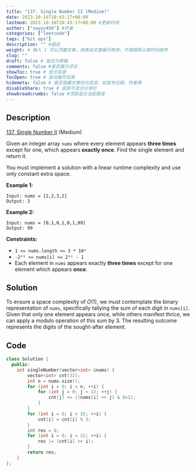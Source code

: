 ```yaml
---
title: "137. Single Number II (Medium)"
date: 2023-10-16T10:43:17+08:00
lastmod: 2023-10-16T10:43:17+08:00 #更新时间
author: ["zwyyy456"] #作者
categories: ["leetcode"]
tags: ["bit ops"]
description: "" #描述
weight: # 输入 1 可以顶置文章，用来给文章展示排序，不填就默认按时间排序
slug: ""
draft: false # 是否为草稿
comments: false #是否展示评论
showToc: true # 显示目录
TocOpen: true # 自动展开目录
hidemeta: false # 是否隐藏文章的元信息，如发布日期、作者等
disableShare: true # 底部不显示分享栏
showbreadcrumbs: false #顶部显示当前路径
---
```

## Description

[137. Single Number II][link] (Medium)

[link]: https://leetcode.com/problems/single-number-ii/

Given an integer array `nums` where every element appears **three times** except for one, which
appears **exactly once**. Find the single element and return it.

You must implement a solution with a linear runtime complexity and use only constant extra space.

**Example 1:**

```
Input: nums = [2,2,3,2]
Output: 3
```

**Example 2:**

```
Input: nums = [0,1,0,1,0,1,99]
Output: 99
```

**Constraints:**

- `1 <= nums.length <= 3 * 10⁴`
- `-2³¹ <= nums[i] <= 2³¹ - 1`
- Each element in `nums` appears exactly **three times** except for one element which appears
**once**.

## Solution

To ensure a space complexity of $O(1)$, we must contemplate the binary representation of `nums`, specifically tallying the sum of each digit in `nums[i]`. Given that only one element appears once, while others manifest thrice, we can apply a modulo operation of this sum by 3. The resulting outcome represents the digits of the sought-after element.

## Code

```cpp
class Solution {
  public:
    int singleNumber(vector<int> &nums) {
        vector<int> cnt(32);
        int n = nums.size();
        for (int i = 0; i < n; ++i) {
            for (int j = 0; j < 32; ++j) {
                cnt[j] += ((nums[i] >> j) & 0x1);
            }
        }
        for (int i = 0; i < 32; ++i) {
        	cnt[i] = cnt[i] % 3;
        }
        int res = 0;
        for (int i = 0; i < 32; ++i) {
        	res |= (cnt[i] << i);	
        }
        return res;
    }
};
```


